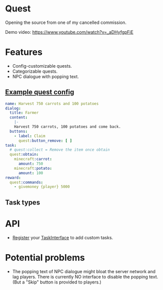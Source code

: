 # Quest
Opening the source from one of my cancelled commission.

Demo video: https://www.youtube.com/watch?v=_aDHyfgpFiE
# Features
- Config-customizable quests.
- Categorizable quests.
- NPC dialogue with popping text.

## [Example quest config](https://github.com/Endermanbugzjfc/Quest/blob/18a61d4c14d73971e5d9248ac76a64bde0452596/resources/quests/farming/15.yml)
```yaml
name: Harvest 750 carrots and 100 potatoes
dialog:
  title: Farmer
  content:
    |-
    Harvest 750 carrots, 100 potatoes and come back.
  buttons:
    - label: Claim
      quest:button_remove: [ ]
task:
  # quest:collect = Remove the item once obtain
  quest:obtain:
    minecraft:carrot:
      amount: 750
    minecraft:potato:
      amount: 100
reward:
  quest:commands:
    - givemoney {player} 5000
```
## Task types
# API
- [Register](https://github.com/Endermanbugzjfc/Quest/blob/18a61d4c14d73971e5d9248ac76a64bde0452596/src/Endermanbugzjfc/Quest/Quest.php#L83-L87) your [TaskInterface](https://github.com/Endermanbugzjfc/Quest/blob/master/src/Endermanbugzjfc/Quest/tasks/TaskInterface.php) to add custom tasks.
# Potential problems
- The popping text of NPC dialogue might bloat the server network and lag players. There is currently NO interface to disable the popping text. (But a "Skip" button is provided to players.)

